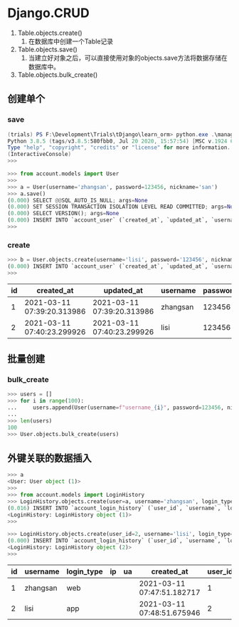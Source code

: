 # Django.CRUD

1. Table.objects.create()
    1. 在数据库中创建一个Table记录
2. Table.objects.save()
    1. 当建立好对象之后，可以直接使用对象的objects.save方法将数据存储在数据库中。
2. Table.objects.bulk_create()



## 创建单个

### save
```ps1
(trials) PS F:\Development\Trials\tDjango\learn_orm> python.exe .\manage.py shell
Python 3.8.5 (tags/v3.8.5:580fbb0, Jul 20 2020, 15:57:54) [MSC v.1924 64 bit (AMD64)] on win32
Type "help", "copyright", "credits" or "license" for more information.
(InteractiveConsole)
>>>
```

```py
>>> from account.models import User
>>>
>>> a = User(username='zhangsan', password=123456, nickname='san')
>>> a.save()
(0.000) SELECT @@SQL_AUTO_IS_NULL; args=None
(0.000) SET SESSION TRANSACTION ISOLATION LEVEL READ COMMITTED; args=None
(0.000) SELECT VERSION(); args=None
(0.000) INSERT INTO `account_user` (`created_at`, `updated_at`, `username`, `password`, `nickname`, `avatar`, `status`, `is_super`) VALUES ('2021-03-11 07:39:20.313986', '2021-03-11 07:39:20.313986', 'zhangsan', '123456', 'san', '', 1, 0); args=['2021-03-11 07:39:20.313986', '2021-03-11 07:39:20.313986', 'zhangsan', '123456', 'san', '', 1, False]
>>>
```

### create
```py
>>> b = User.objects.create(username='lisi', password='123456', nickname='li')
(0.000) INSERT INTO `account_user` (`created_at`, `updated_at`, `username`, `password`, `nickname`, `avatar`, `status`, `is_super`) VALUES ('2021-03-11 07:40:23.299926', '2021-03-11 07:40:23.299926', 'lisi', '123456', 'li', '', 1, 0); args=['2021-03-11 07:40:23.299926', '2021-03-11 07:40:23.299926', 'lisi', '123456', 'li', '', 1, False]
>>>
```


| id  | created_at                 | updated_at                 | username | password | nickname | avatar | status | is_super |
| --- | -------------------------- | -------------------------- | -------- | -------- | -------- | ------ | ------ | -------- |
| 1   | 2021-03-11 07:39:20.313986 | 2021-03-11 07:39:20.313986 | zhangsan | 123456   | san      |        | 1      | 0        |
| 2   | 2021-03-11 07:40:23.299926 | 2021-03-11 07:40:23.299926 | lisi     | 123456   | li       |        | 1      | 0        |


## 批量创建
### bulk_create

```py
>>> users = []
>>> for i in range(100):
...     users.append(User(username=f"username_{i}", password=123456, nickname=i))
...
>>> len(users)
100
>>> User.objects.bulk_create(users)
```


## 外键关联的数据插入
```py
>>> a
<User: User object (1)>
>>>
>>> from account.models import LoginHistory
>>> LoginHistory.objects.create(user=a, username='zhangsan', login_type='web')
(0.016) INSERT INTO `account_login_history` (`user_id`, `username`, `login_type`, `ip`, `ua`, `created_at`) VALUES (1, 'zhangsan', 'web', '', '', '2021-03-11 07:47:51.182717'); args=[1, 'zhangsan', 'web', '', '', '2021-03-11 07:47:51.182717']
<LoginHistory: LoginHistory object (1)>
>>>
```

```py
>>> LoginHistory.objects.create(user_id=2, username='lisi', login_type='app')
(0.000) INSERT INTO `account_login_history` (`user_id`, `username`, `login_type`, `ip`, `ua`, `created_at`) VALUES (2, 'lisi', 'app', '', '', '2021-03-11 07:48:51.675946'); args=[2, 'lisi', 'app', '', '', '2021-03-11 07:48:51.675946']
<LoginHistory: LoginHistory object (2)>
>>>
```

| id  | username | login_type | ip  | ua  | created_at                 | user_id |
| --- | -------- | ---------- | --- | --- | -------------------------- | ------- |
| 1   | zhangsan | web        |     |     | 2021-03-11 07:47:51.182717 | 1       |
| 2   | lisi     | app        |     |     | 2021-03-11 07:48:51.675946 | 2       |

 
